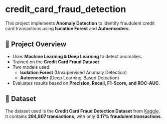 # credit_card_fraud_detection
This project implements **Anomaly Detection** to identify fraudulent credit card transactions using **Isolation Forest** and **Autoencoders**.

## 📌 Project Overview
- Uses **Machine Learning & Deep Learning** to detect anomalies.
- Trained on the **Credit Card Fraud Dataset**.
- Two models used:
  - **Isolation Forest** (Unsupervised Anomaly Detection) 
  - **Autoencoder** (Deep Learning-Based Detection)
- Evaluates results based on **Precision, Recall, F1-Score, and ROC-AUC**.

## 📂 Dataset
The dataset used is the **Credit Card Fraud Detection Dataset** from [Kaggle](https://www.kaggle.com/mlg-ulb/creditcardfraud).  
It contains **284,807 transactions**, with only **0.17% fraudulent transactions**.
